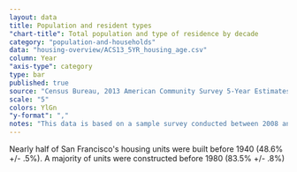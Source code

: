 ```yaml
---
layout: data
title: Population and resident types
"chart-title": Total population and type of residence by decade
category: "population-and-households"
data: "housing-overview/ACS13_5YR_housing_age.csv"
column: Year
"axis-type": category
type: bar
published: true
source: "Census Bureau, 2013 American Community Survey 5-Year Estimates. Selected Housing Characteristics."
scale: "5"
colors: YlGn
"y-format": ","
notes: "This data is based on a sample survey conducted between 2008 and 2012. As a result, it does not fully capture units created since 2010."
---
```


Nearly half of San Francisco's housing units were built before 1940 (48.6% +/- .5%). A majority of units were constructed before 1980 (83.5% +/- .8%)